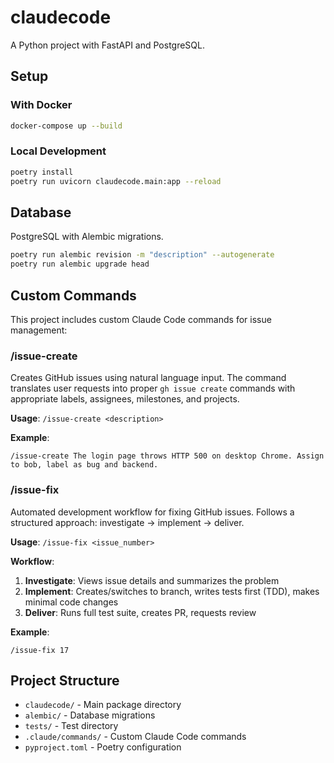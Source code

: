 # claudecode

A Python project with FastAPI and PostgreSQL.

## Setup

### With Docker
```bash
docker-compose up --build
```

### Local Development
```bash
poetry install
poetry run uvicorn claudecode.main:app --reload
```

## Database

PostgreSQL with Alembic migrations.

```bash
poetry run alembic revision -m "description" --autogenerate
poetry run alembic upgrade head
```

## Custom Commands

This project includes custom Claude Code commands for issue management:

### /issue-create
Creates GitHub issues using natural language input. The command translates user requests into proper `gh issue create` commands with appropriate labels, assignees, milestones, and projects.

**Usage**: `/issue-create <description>`

**Example**: 
```
/issue-create The login page throws HTTP 500 on desktop Chrome. Assign to bob, label as bug and backend.
```

### /issue-fix
Automated development workflow for fixing GitHub issues. Follows a structured approach: investigate → implement → deliver.

**Usage**: `/issue-fix <issue_number>`

**Workflow**:
1. **Investigate**: Views issue details and summarizes the problem
2. **Implement**: Creates/switches to branch, writes tests first (TDD), makes minimal code changes
3. **Deliver**: Runs full test suite, creates PR, requests review

**Example**:
```
/issue-fix 17
```

## Project Structure

- `claudecode/` - Main package directory
- `alembic/` - Database migrations
- `tests/` - Test directory
- `.claude/commands/` - Custom Claude Code commands
- `pyproject.toml` - Poetry configuration
